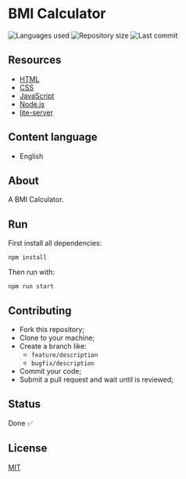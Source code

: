 # BMI Calculator

![Languages used](https://img.shields.io/github/languages/count/isadfrn/bmi-calculator?style=flat-square)
![Repository size](https://img.shields.io/github/repo-size/isadfrn/bmi-calculator?style=flat-square)
![Last commit](https://img.shields.io/github/last-commit/isadfrn/bmi-calculator?style=flat-square)

## Resources

- [HTML](https://developer.mozilla.org/pt-BR/docs/Web/HTML)
- [CSS](https://developer.mozilla.org/pt-BR/docs/Web/CSS)
- [JavaScript](https://developer.mozilla.org/pt-BR/docs/Web/JavaScript)
- [Node.js](https://nodejs.org/)
- [lite-server](https://github.com/johnpapa/lite-server)

## Content language

- English

## About

A BMI Calculator.

<!--![A BMI Calculator](./assets/img/demo.png)-->

## Run

First install all dependencies:

```
npm install
```

Then run with:

```
npm run start
```

## Contributing

- Fork this repository;
- Clone to your machine;
- Create a branch like:
  - `feature/description`
  - `bugfix/description`
- Commit your code;
- Submit a pull request and wait until is reviewed;

## Status

Done ✅

## License

[MIT](./LICENSE)
